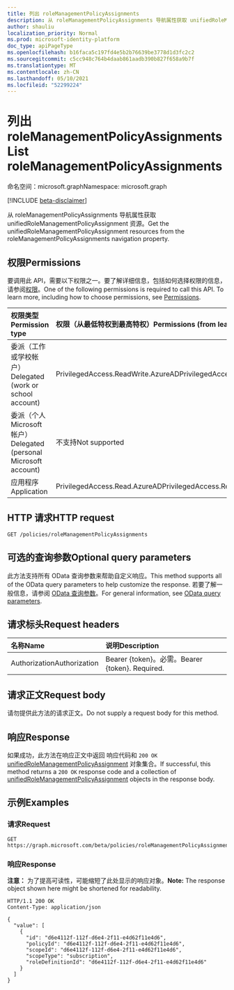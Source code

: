 ```yaml
---
title: 列出 roleManagementPolicyAssignments
description: 从 roleManagementPolicyAssignments 导航属性获取 unifiedRoleManagementPolicyAssignment 资源。
author: shauliu
localization_priority: Normal
ms.prod: microsoft-identity-platform
doc_type: apiPageType
ms.openlocfilehash: b16faca5c197fd4e5b2b76639be3778d1d3fc2c2
ms.sourcegitcommit: c5cc948c764b4daab861aadb390b827f658a9b7f
ms.translationtype: MT
ms.contentlocale: zh-CN
ms.lasthandoff: 05/10/2021
ms.locfileid: "52299224"
---
```

# <a name="list-rolemanagementpolicyassignments"></a><span data-ttu-id="019f8-103">列出 roleManagementPolicyAssignments</span><span class="sxs-lookup"><span data-stu-id="019f8-103">List roleManagementPolicyAssignments</span></span>
<span data-ttu-id="019f8-104">命名空间：microsoft.graph</span><span class="sxs-lookup"><span data-stu-id="019f8-104">Namespace: microsoft.graph</span></span>

[!INCLUDE [beta-disclaimer](../../includes/beta-disclaimer.md)]

<span data-ttu-id="019f8-105">从 roleManagementPolicyAssignments 导航属性获取 unifiedRoleManagementPolicyAssignment 资源。</span><span class="sxs-lookup"><span data-stu-id="019f8-105">Get the unifiedRoleManagementPolicyAssignment resources from the roleManagementPolicyAssignments navigation property.</span></span>

## <a name="permissions"></a><span data-ttu-id="019f8-106">权限</span><span class="sxs-lookup"><span data-stu-id="019f8-106">Permissions</span></span>
<span data-ttu-id="019f8-p101">要调用此 API，需要以下权限之一。要了解详细信息，包括如何选择权限的信息，请参阅[权限](/graph/permissions-reference)。</span><span class="sxs-lookup"><span data-stu-id="019f8-p101">One of the following permissions is required to call this API. To learn more, including how to choose permissions, see [Permissions](/graph/permissions-reference).</span></span>

|<span data-ttu-id="019f8-109">权限类型</span><span class="sxs-lookup"><span data-stu-id="019f8-109">Permission type</span></span>|<span data-ttu-id="019f8-110">权限（从最低特权到最高特权）</span><span class="sxs-lookup"><span data-stu-id="019f8-110">Permissions (from least to most privileged)</span></span>|
|:---|:---|
|<span data-ttu-id="019f8-111">委派（工作或学校帐户）</span><span class="sxs-lookup"><span data-stu-id="019f8-111">Delegated (work or school account)</span></span>|<span data-ttu-id="019f8-112">PrivilegedAccess.ReadWrite.AzureAD</span><span class="sxs-lookup"><span data-stu-id="019f8-112">PrivilegedAccess.ReadWrite.AzureAD</span></span>|
|<span data-ttu-id="019f8-113">委派（个人 Microsoft 帐户）</span><span class="sxs-lookup"><span data-stu-id="019f8-113">Delegated (personal Microsoft account)</span></span>|<span data-ttu-id="019f8-114">不支持</span><span class="sxs-lookup"><span data-stu-id="019f8-114">Not supported</span></span>|
|<span data-ttu-id="019f8-115">应用程序</span><span class="sxs-lookup"><span data-stu-id="019f8-115">Application</span></span>|<span data-ttu-id="019f8-116">PrivilegedAccess.Read.AzureAD</span><span class="sxs-lookup"><span data-stu-id="019f8-116">PrivilegedAccess.Read.AzureAD</span></span>|

## <a name="http-request"></a><span data-ttu-id="019f8-117">HTTP 请求</span><span class="sxs-lookup"><span data-stu-id="019f8-117">HTTP request</span></span>

<!-- {
  "blockType": "ignored"
}
-->
``` http
GET /policies/roleManagementPolicyAssignments
```

## <a name="optional-query-parameters"></a><span data-ttu-id="019f8-118">可选的查询参数</span><span class="sxs-lookup"><span data-stu-id="019f8-118">Optional query parameters</span></span>
<span data-ttu-id="019f8-119">此方法支持所有 OData 查询参数来帮助自定义响应。</span><span class="sxs-lookup"><span data-stu-id="019f8-119">This method supports all of the OData query parameters to help customize the response.</span></span> <span data-ttu-id="019f8-120">若要了解一般信息，请参阅 [OData 查询参数](/graph/query-parameters)。</span><span class="sxs-lookup"><span data-stu-id="019f8-120">For general information, see [OData query parameters](/graph/query-parameters).</span></span>

## <a name="request-headers"></a><span data-ttu-id="019f8-121">请求标头</span><span class="sxs-lookup"><span data-stu-id="019f8-121">Request headers</span></span>
|<span data-ttu-id="019f8-122">名称</span><span class="sxs-lookup"><span data-stu-id="019f8-122">Name</span></span>|<span data-ttu-id="019f8-123">说明</span><span class="sxs-lookup"><span data-stu-id="019f8-123">Description</span></span>|
|:---|:---|
|<span data-ttu-id="019f8-124">Authorization</span><span class="sxs-lookup"><span data-stu-id="019f8-124">Authorization</span></span>|<span data-ttu-id="019f8-p103">Bearer {token}。必需。</span><span class="sxs-lookup"><span data-stu-id="019f8-p103">Bearer {token}. Required.</span></span>|

## <a name="request-body"></a><span data-ttu-id="019f8-127">请求正文</span><span class="sxs-lookup"><span data-stu-id="019f8-127">Request body</span></span>
<span data-ttu-id="019f8-128">请勿提供此方法的请求正文。</span><span class="sxs-lookup"><span data-stu-id="019f8-128">Do not supply a request body for this method.</span></span>

## <a name="response"></a><span data-ttu-id="019f8-129">响应</span><span class="sxs-lookup"><span data-stu-id="019f8-129">Response</span></span>

<span data-ttu-id="019f8-130">如果成功，此方法在响应正文中返回 响应代码和 `200 OK` [unifiedRoleManagementPolicyAssignment](../resources/unifiedrolemanagementpolicyassignment.md) 对象集合。</span><span class="sxs-lookup"><span data-stu-id="019f8-130">If successful, this method returns a `200 OK` response code and a collection of [unifiedRoleManagementPolicyAssignment](../resources/unifiedrolemanagementpolicyassignment.md) objects in the response body.</span></span>

## <a name="examples"></a><span data-ttu-id="019f8-131">示例</span><span class="sxs-lookup"><span data-stu-id="019f8-131">Examples</span></span>

### <a name="request"></a><span data-ttu-id="019f8-132">请求</span><span class="sxs-lookup"><span data-stu-id="019f8-132">Request</span></span>
<!-- {
  "blockType": "request",
  "name": "list_unifiedrolemanagementpolicyassignment"
}
-->
``` http
GET https://graph.microsoft.com/beta/policies/roleManagementPolicyAssignments
```


### <a name="response"></a><span data-ttu-id="019f8-133">响应</span><span class="sxs-lookup"><span data-stu-id="019f8-133">Response</span></span>
<span data-ttu-id="019f8-134">**注意：** 为了提高可读性，可能缩短了此处显示的响应对象。</span><span class="sxs-lookup"><span data-stu-id="019f8-134">**Note:** The response object shown here might be shortened for readability.</span></span>
<!-- {
  "blockType": "response",
  "truncated": true,
  "@odata.type": "microsoft.graph.unifiedRoleManagementPolicyAssignment"
}
-->
``` http
HTTP/1.1 200 OK
Content-Type: application/json

{
  "value": [
    {
      "id": "d6e4112f-112f-d6e4-2f11-e4d62f11e4d6",
      "policyId": "d6e4112f-112f-d6e4-2f11-e4d62f11e4d6",
      "scopeId": "d6e4112f-112f-d6e4-2f11-e4d62f11e4d6",
      "scopeType": "subscription",
      "roleDefinitionId": "d6e4112f-112f-d6e4-2f11-e4d62f11e4d6"
    }
  ]
}
```

